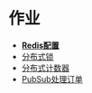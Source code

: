 # 作业
* **[Redis配置](./redis-op/src/main/java/org/geektime/redis/support/RedisConfiguration.java)**
* [分布式锁](./redis-op/src/main/java/org/geektime/redis/support/RedisLock.java)
* [分布式计数器](./redis-op/src/main/java/org/geektime/redis/support/RedisCount.java)
* [PubSub处理订单](./redis-op/src/main/java/org/geektime/redis/support/RedisOrderListener.java)